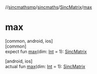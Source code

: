 //[sincmathsmp](../../../index.md)/[sincmaths](../index.md)/[SincMatrix](index.md)/[max](max.md)

# max

[common, android, ios]\
[common]\
expect fun [max](max.md)(dim: [Int](https://kotlinlang.org/api/latest/jvm/stdlib/kotlin/-int/index.html) = 1): [SincMatrix](index.md)

[android, ios]\
actual fun [max](max.md)(dim: [Int](https://kotlinlang.org/api/latest/jvm/stdlib/kotlin/-int/index.html) = 1): [SincMatrix](index.md)
